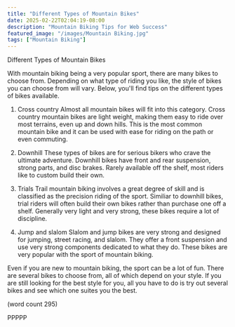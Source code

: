 ```yaml
---
title: "Different Types of Mountain Bikes"
date: 2025-02-22T02:04:19-08:00
description: "Mountain Biking Tips for Web Success"
featured_image: "/images/Mountain Biking.jpg"
tags: ["Mountain Biking"]
---
```


Different Types of Mountain Bikes

With mountain biking being a very popular sport, 
there are many bikes to choose from.  Depending
on what type of riding you like, the style of 
bikes you can choose from will vary.  Below, you'll
find tips on the different types of bikes available.

1.  Cross country
Almost all mountain bikes will fit into this category.
Cross country mountain bikes are light weight, making
them easy to ride over most terrains, even up and
down hills.  This is the most common mountain bike
and it can be used with ease for riding on the path
or even commuting.

2.  Downhill
These types of bikes are for serious bikers who 
crave the ultimate adventure.  Downhill bikes have
front and rear suspension, strong parts, and disc
brakes.  Rarely available off the shelf, most riders
like to custom build their own.

3.  Trials
Trail mountain biking involves a great degree of 
skill and is classified as the precision riding of
the sport.  Similiar to downhill bikes, trial riders
will often build their own bikes rather than purchase
one off a shelf.  Generally very light and very 
strong, these bikes require a lot of discipline.

4.  Jump and slalom
Slalom and jump bikes are very strong and designed
for jumping, street racing, and slalom.  They offer
a front suspension and use very strong components
dedicated to what they do.  These bikes are very
popular with the sport of mountain biking.

Even if you are new to mountain biking, the sport can
be a lot of fun.  There are several bikes to choose 
from, all of which depend on your style.  If you are
still looking for the best style for you, all you
have to do is try out several bikes and see which one
suites you the best.

(word count 295)

PPPPP
